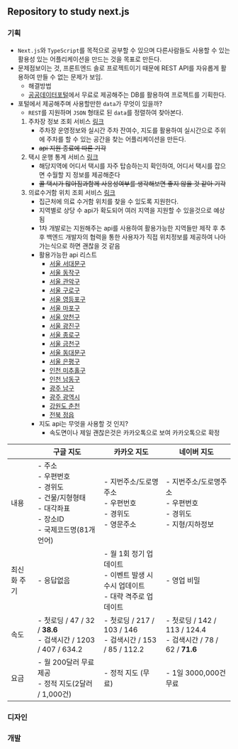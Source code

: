 ## Repository to study next.js

### 기획
- `Next.js`와 `TypeScript`를 목적으로 공부할 수 있으며 다른사람들도 사용할 수 있는 활용성 있는 어플리케이션을 만드는 것을 목표로 만든다.
- 문제점보이는 것, 프론트엔드 솔로 프로젝트이기 때문에 REST API를 자유롭게 활용하여 만들 수 없는 문제가 보임.
  - 해결방법
  - [공공데이터포털](https://data.go.kr)에서 무료로 제공해주는 DB를 활용하여 프로젝트를 기획한다.
- 포털에서 제공해주며 사용할만한 `data`가 무엇이 있을까?
  - `REST`를 지원하며 `JSON` 형태로 된 `data`를 정렬하여 찾아본다.
  1. 주차장 정보 조회 서비스 [링크](https://www.data.go.kr/data/15113190/openapi.do)
     - 주차장 운영정보와 실시간 주차 잔여수, 지도를 활용하여 실시간으로 주위에 주차를 할 수 있는 공간을 찾는 어플리케이션을 만든다. 
     - <s>api 지원 종료에 따른 기각</s>
  2. 택시 운행 통계 서비스 [링크](https://www.data.go.kr/data/15113195/openapi.do)
     -  해당지역에 어디서 택시를 자주 탑승하는지 확인하여, 어디서 택시를 잡으면 수월할 지 정보를 제공해준다
     - <s>콜 택시가 많아짐과함께 사용성여부를 생각해보면 좋지 않을 것 같아 기각</s>
  3. 의료수거함 위치 조회 서비스 [링크](https://www.data.go.kr/data/15068863/fileData.do)
     - 집근처에 의료 수거함 위치를 찾을 수 있도록 지원한다.
     - 지역별로 상당 수 api가 확도되어 여러 지역을 지원할 수 있을것으로 예상됨
     - 1차 개발로는 지원해주는 api를 사용하여 활용가능한 지역들만 제작 후 추후 백엔드 개발자의 협력을 통한 사용자가 직접 위치정보를 제공하여 나아가는식으로 하면 괜찮을 것 같음
     - 활용가능한 api 리스트
       - [서울 서대문구](https://www.data.go.kr/data/15068863/fileData.do)
       - [서울 동작구](https://www.data.go.kr/data/15068021/fileData.do)
       - [서울 관악구](https://www.data.go.kr/data/15076398/fileData.do)
       - [서울 구로구](https://www.data.go.kr/data/15068871/fileData.do)
       - [서울 영등포구](https://www.data.go.kr/data/15106473/fileData.do)
       - [서울 마포구](https://www.data.go.kr/data/15110590/fileData.do)
       - [서울 양천구](https://www.data.go.kr/data/15105196/fileData.do)
       - [서울 광진구](https://www.data.go.kr/data/15109594/fileData.do)
       - [서울 종로구](https://www.data.go.kr/data/15104622/fileData.do)
       - [서울 금천구](https://www.data.go.kr/data/15106679/fileData.do)
       - [서울 동대문구](https://www.data.go.kr/data/15112228/fileData.do)
       - [서울 은평구](https://www.data.go.kr/data/15118490/fileData.do)
       - [인천 미추홀구](https://www.data.go.kr/data/15086045/fileData.do)
       - [인천 남동구](https://www.data.go.kr/data/15104008/fileData.do)
       - [광주 남구](https://www.data.go.kr/data/15122304/fileData.do)
       - [광주 광역시](https://www.data.go.kr/data/15056449/fileData.do)
       - [강원도 춘천](https://www.data.go.kr/data/15108522/fileData.do)
       - [전북 정읍](https://www.data.go.kr/data/15098214/fileData.do)
     - 지도 api는 무엇을 사용할 것 인지?
        - 속도면이나 제일 괜찮은것은 카카오톡으로 보여 카카오톡으로 확정

| |구글 지도 |카카오 지도 | 네이버 지도 | 
| --- | --- | --- | --- |
| 내용 | - 주소<br> - 우편번호<br>- 경위도<br>- 건물/지형형태<br>- 대각좌표<br>- 장소ID<br>- 국제코드명(81개 언어) | - 지번주소/도로명주소<br>- 우편번호<br>- 경위도<br>- 영문주소 | - 지번주소/도로명주소<br>- 우편번호<br>- 경위도<br>- 지형/지하정보 |
| 최신화 주기 | - 응답없음 | - 월 1회 정기 업데이트<br>- 이벤트 발생 시 수시 업데이트<br>- 대략 격주로 업데이트 | - 영업 비밀 |
| 속도 | - 첫로딩 / 47 / 32 / **38.6**<br>- 검색시간 / 1203 / 407 / 634.2  | - 첫로딩 / 217 / 103 / 146<br>- 검색시간 / 153 / 85 / 112.2 | - 첫로딩 / 142 / 113 / 124.4<br>- 검색시간 / 78 / 62 / **71.6** |
| 요금 | - 월 200달러 무료 제공<br> - 정적 지도(2달러 / 1,000건) | - 정적 지도 (무료) | - 1일 3000,000건 무료 |



### 디자인

### 개발